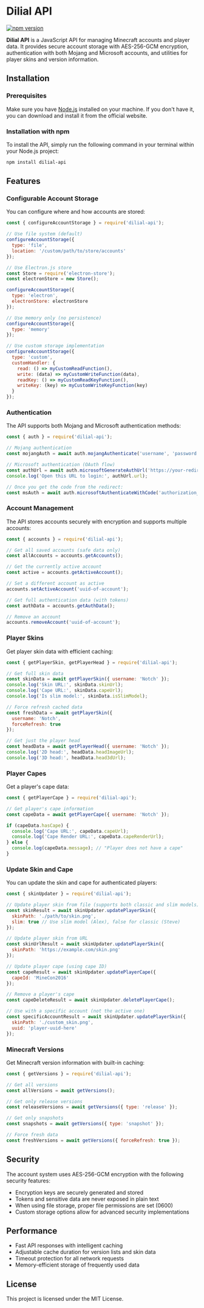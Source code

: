 # Dilial API

[![npm version](https://badge.fury.io/js/dilial-api.svg)](https://badge.fury.io/js/dilial-api)

**Dilial API** is a JavaScript API for managing Minecraft accounts and player data. It provides secure account storage with AES-256-GCM encryption, authentication with both Mojang and Microsoft accounts, and utilities for player skins and version information.

## Installation

### Prerequisites

Make sure you have [Node.js](https://nodejs.org/) installed on your machine. If you don't have it, you can download and install it from the official website.

### Installation with npm

To install the API, simply run the following command in your terminal within your Node.js project:

```bash
npm install dilial-api
```

## Features

### Configurable Account Storage

You can configure where and how accounts are stored:

```javascript
const { configureAccountStorage } = require('dilial-api');

// Use file system (default)
configureAccountStorage({
  type: 'file',
  location: '/custom/path/to/store/accounts'
});

// Use Electron.js store
const Store = require('electron-store');
const electronStore = new Store();

configureAccountStorage({
  type: 'electron',
  electronStore: electronStore
});

// Use memory only (no persistence)
configureAccountStorage({
  type: 'memory'
});

// Use custom storage implementation
configureAccountStorage({
  type: 'custom',
  customHandler: {
    read: () => myCustomReadFunction(),
    write: (data) => myCustomWriteFunction(data),
    readKey: () => myCustomReadKeyFunction(),
    writeKey: (key) => myCustomWriteKeyFunction(key)
  }
});
```

### Authentication

The API supports both Mojang and Microsoft authentication methods:

```javascript
const { auth } = require('dilial-api');

// Mojang authentication
const mojangAuth = await auth.mojangAuthenticate('username', 'password');

// Microsoft authentication (OAuth flow)
const authUrl = await auth.microsoftGenerateAuthUrl('https://your-redirect-uri.com');
console.log('Open this URL to login:', authUrl.url);

// Once you get the code from the redirect:
const msAuth = await auth.microsoftAuthenticateWithCode('authorization_code', 'https://your-redirect-uri.com');
```

### Account Management

The API stores accounts securely with encryption and supports multiple accounts:

```javascript
const { accounts } = require('dilial-api');

// Get all saved accounts (safe data only)
const allAccounts = accounts.getAccounts();

// Get the currently active account
const active = accounts.getActiveAccount();

// Set a different account as active
accounts.setActiveAccount('uuid-of-account');

// Get full authentication data (with tokens)
const authData = accounts.getAuthData();

// Remove an account
accounts.removeAccount('uuid-of-account');
```

### Player Skins

Get player skin data with efficient caching:

```javascript
const { getPlayerSkin, getPlayerHead } = require('dilial-api');

// Get full skin data
const skinData = await getPlayerSkin({ username: 'Notch' });
console.log('Skin URL:', skinData.skinUrl);
console.log('Cape URL:', skinData.capeUrl);
console.log('Is slim model:', skinData.isSlimModel);

// Force refresh cached data
const freshData = await getPlayerSkin({ 
  username: 'Notch',
  forceRefresh: true 
});

// Get just the player head
const headData = await getPlayerHead({ username: 'Notch' });
console.log('2D head:', headData.headImageUrl);
console.log('3D head:', headData.head3dUrl);
```

### Player Capes

Get a player's cape data:

```javascript
const { getPlayerCape } = require('dilial-api');

// Get player's cape information
const capeData = await getPlayerCape({ username: 'Notch' });

if (capeData.hasCape) {
  console.log('Cape URL:', capeData.capeUrl);
  console.log('Cape Render URL:', capeData.capeRenderUrl);
} else {
  console.log(capeData.message); // "Player does not have a cape"
}
```

### Update Skin and Cape

You can update the skin and cape for authenticated players:

```javascript
const { skinUpdater } = require('dilial-api');

// Update player skin from file (supports both classic and slim models)
const skinResult = await skinUpdater.updatePlayerSkin({
  skinPath: './path/to/skin.png',
  slim: true // Use slim model (Alex), false for classic (Steve)
});

// Update player skin from URL
const skinUrlResult = await skinUpdater.updatePlayerSkin({
  skinPath: 'https://example.com/skin.png'
});

// Update player cape (using cape ID)
const capeResult = await skinUpdater.updatePlayerCape({
  capeId: 'MineCon2016'
});

// Remove a player's cape
const capeDeleteResult = await skinUpdater.deletePlayerCape();

// Use with a specific account (not the active one)
const specificAccountResult = await skinUpdater.updatePlayerSkin({
  skinPath: './custom_skin.png',
  uuid: 'player-uuid-here'
});
```

### Minecraft Versions

Get Minecraft version information with built-in caching:

```javascript
const { getVersions } = require('dilial-api');

// Get all versions
const allVersions = await getVersions();

// Get only release versions
const releaseVersions = await getVersions({ type: 'release' });

// Get only snapshots
const snapshots = await getVersions({ type: 'snapshot' });

// Force fresh data
const freshVersions = await getVersions({ forceRefresh: true });
```

## Security

The account system uses AES-256-GCM encryption with the following security features:

- Encryption keys are securely generated and stored
- Tokens and sensitive data are never exposed in plain text
- When using file storage, proper file permissions are set (0600)
- Custom storage options allow for advanced security implementations

## Performance

- Fast API responses with intelligent caching
- Adjustable cache duration for version lists and skin data
- Timeout protection for all network requests
- Memory-efficient storage of frequently used data

## License

This project is licensed under the MIT License.